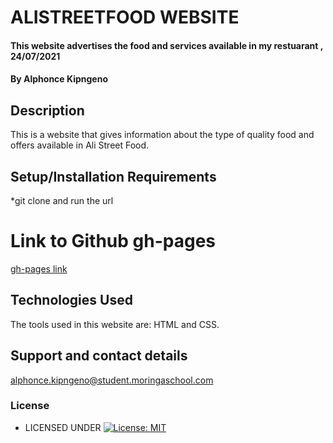 # ALISTREETFOOD WEBSITE
#### This website advertises the food and services available in my restuarant  , 24/07/2021
#### By **Alphonce Kipngeno**
## Description
This is a website that gives information about the type of quality food and offers available in Ali Street Food.
## Setup/Installation Requirements
*git clone and run the url
# Link to Github gh-pages
[gh-pages link](https://kips-alih.github.io/Ali-StreetFood-Website/)
## Technologies Used
The tools used in this website are:
 HTML and CSS.
## Support and contact details
 alphonce.kipngeno@student.moringaschool.com
### License
* LICENSED UNDER  [![License: MIT](https://img.shields.io/badge/License-MIT-yellow.svg)](License)